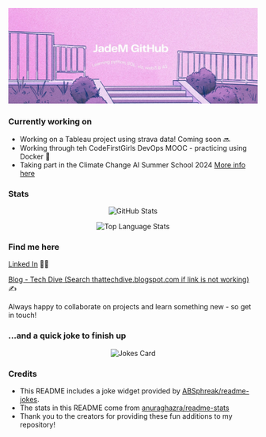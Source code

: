 ![Welcome banner - JadeM GitHub, learning python, SQL, viz, AI and web3](GitHubBanner2.jpg)

### Currently working on
* Working on a Tableau project using strava data! Coming soon 🔜
* Working through teh CodeFirstGirls DevOps MOOC - practicing using Docker 🐳
* Taking part in the Climate Change AI Summer School 2024 [More info here](https://www.climatechange.ai/events/summer_school2024#virtual-structure)


### Stats
<div align="center">
  
![GitHub Stats](https://github-readme-stats.vercel.app/api/?username=JadeSoanes&show_icons=true&theme=rose&hide_rank=True)


![Top Language Stats](https://github-readme-stats.vercel.app/api/top-langs/?username=JadeSoanes&layout=compact&theme=rose)

</div>

### Find me here

[Linked In](https://www.linkedin.com/in/jade-m-845002178/) 👩‍💼


[Blog - Tech Dive (Search thattechdive.blogspot.com if link is not working)](thattechdive.blogspot.com) ✍️


Always happy to collaborate on projects and learn something new - so get in touch!

### ...and a quick joke to finish up
<div align="center">
  
![Jokes Card](https://readme-jokes.vercel.app/api?theme=pinkish)

</div>

### Credits

* This README includes a joke widget provided by [ABSphreak/readme-jokes](https://github.com/ABSphreak/readme-jokes). 
* The stats in this README come from [anuraghazra/readme-stats](https://github.com/anuraghazra/github-readme-stats)
* Thank you to the creators for providing these fun additions to my repository!
